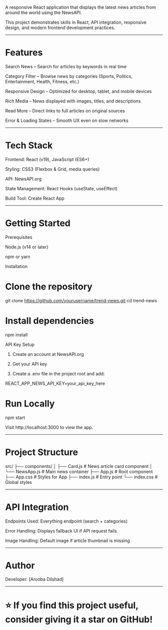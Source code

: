 A responsive React application that displays the latest news articles from around the world using the NewsAPI.

This project demonstrates skills in React, API integration, responsive design, and modern frontend development practices.


---

# Features

Search News – Search for articles by keywords in real time

Category Filter – Browse news by categories (Sports, Politics, Entertainment, Health, Fitness, etc.)

Responsive Design – Optimized for desktop, tablet, and mobile devices

Rich Media – News displayed with images, titles, and descriptions

Read More – Direct links to full articles on original sources

Error & Loading States – Smooth UX even on slow networks



---

# Tech Stack

Frontend: React (v19), JavaScript (ES6+)

Styling: CSS3 (Flexbox & Grid, media queries)

API: NewsAPI.org

State Management: React Hooks (useState, useEffect)

Build Tool: Create React App



---

# Getting Started

Prerequisites

Node.js (v14 or later)

npm or yarn


Installation

# Clone the repository
git clone https://github.com/yourusername/trend-news.git
cd trend-news

# Install dependencies
npm install

API Key Setup

1. Create an account at NewsAPI.org


2. Get your API key


3. Create a .env file in the project root and add:

REACT_APP_NEWS_API_KEY=your_api_key_here



# Run Locally

npm start

Visit http://localhost:3000 to view the app.


---

# Project Structure

src/
 ├── components/
 │   ├── Card.js        # News article card component
 │   └── NewsApp.js     # Main news container
 ├── App.js             # Root component
 ├── App.css            # Styles for App
 ├── index.js           # Entry point
 └── index.css          # Global styles




---

# API Integration

Endpoints Used: Everything endpoint (search + categories)

Error Handling: Displays fallback UI if API request fails

Image Handling: Default image if article thumbnail is missing



---


# Author

Developer: [Arooba Dilshad]

---

# ⭐ If you find this project useful, consider giving it a star on GitHub!